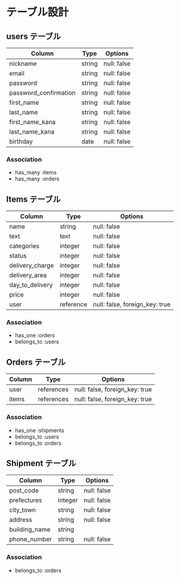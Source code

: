 # テーブル設計

## users テーブル

| Column                | Type   | Options     |
| --------------------- | ------ | ----------- |
| nickname              | string | null: false |
| email                 | string | null: false |
| password              | string | null: false |
| password_confirmation | string | null: false |
| first_name            | string | null: false |
| last_name             | string | null: false |
| first_name_kana       | string | null: false |
| last_name_kana        | string | null: false |
| birthday              | date   | null: false |

### Association

- has_many :items
- has_many :orders

## Items テーブル

| Column          | Type      | Options                        |
| --------------- | --------- | ------------------------------ |
| name            | string    | null: false                    |
| text            | text      | null: false                    |
| categories      | integer   | null: false                    |
| status          | integer   | null: false                    |
| delivery_charge | integer   | null: false                    |
| delivery_area   | integer   | null: false                    |
| day_to_delivery | integer   | null: false                    |
| price           | integer   | null: false                    |
| user            | reference | null: false, foreign_key: true |

### Association

- has_one    :orders
- belongs_to :users

## Orders テーブル

| Column             | Type          | Options                        |
| ------------------ | ------------- | ------------------------------ |
| user               | references    | null: false, foreign_key: true |
| items              | references    | null: false, foreign_key: true |

### Association

- has_one    :shipments
- belongs_to :users
- belongs_to :orders

## Shipment テーブル

| Column        | Type    | Options                        |
| ------------- | ------- | ------------------------------ |
| post_code     | string  | null: false                    |
| prefectures   | integer | null: false                    |
| city_town     | string  | null: false                    |
| address       | string  | null: false                    |
| building_name | string  |                                |
| phone_number  | string  | null: false                    |


### Association

- belongs_to :orders